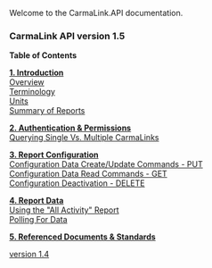Welcome to the CarmaLink.API documentation. 

<h3>CarmaLink API version 1.5</h3>

<b>Table of Contents</b>  
  
<b><a href="https://github.com/CarmaSys/CarmaLinkAPI/blob/master/Introduction.md">1. Introduction</a></b>    
<a href="https://github.com/CarmaSys/CarmaLinkAPI/blob/master/Introduction.md">Overview</a>  
<a href="https://github.com/CarmaSys/CarmaLinkAPI/blob/master/Terminology.md">Terminology</a>  
<a href="https://github.com/CarmaSys/CarmaLinkAPI/blob/master/units.md">Units</a>  
<a href="https://github.com/CarmaSys/CarmaLinkAPI/blob/1.5/SummaryOfReports.md">Summary of Reports</a>   
  
<b><a href="https://github.com/CarmaSys/CarmaLinkAPI/blob/1.5/authenticationAndPermissions.md">2. Authentication & Permissions</a></b>  
<a href="https://github.com/CarmaSys/CarmaLinkAPI/blob/1.5/queryingSingleVsMultipleCarmaLinks.md">Querying Single Vs. Multiple CarmaLinks</a>  
  
<b><a href="https://github.com/CarmaSys/CarmaLinkAPI/blob/1.5/reportConfiguration.md">3. Report Configuration</a></b>  
<a href="https://github.com/CarmaSys/CarmaLinkAPI/blob/1.5/configurationDataCreateUpdateCommandsPUT.md">Configuration Data Create/Update Commands - PUT</a>  
<a href="https://github.com/CarmaSys/CarmaLinkAPI/blob/1.5/configurationDataReadCommandsGET.md">Configuration Data Read Commands - GET</a>  
<a href="https://github.com/CarmaSys/CarmaLinkAPI/blob/1.5/configurationDeactivationDELETE.md">Configuration Deactivation - DELETE</a>  
  
<b><a href="https://github.com/CarmaSys/CarmaLinkAPI/blob/1.5/reportData.md">4. Report Data</a></b>  
<a href="https://github.com/CarmaSys/CarmaLinkAPI/blob/1.5/usingTheAllActivityReport.md">Using the "All Activity" Report</a>  
<a href="https://github.com/CarmaSys/CarmaLinkAPI/blob/1.5/pollingForData.md">Polling For Data</a>  
  
<b><a href="https://github.com/CarmaSys/CarmaLinkAPI/blob/1.5/referencedDocumentsAndStandards.md">5. Referenced Documents & Standards</a></b>  

<a href="https://github.com/CarmaSys/CarmaLinkAPI/wiki">version 1.4</a>
